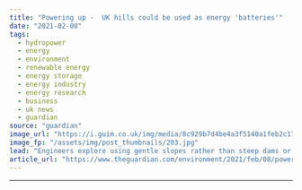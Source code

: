 ```yaml
---
title: "Powering up -  UK hills could be used as energy 'batteries'"
date: "2021-02-08"
tags: 
  - hydropower
  - energy
  - environment
  - renewable energy
  - energy storage
  - energy industry
  - energy research
  - business
  - uk news
  - guardian
source: "guardian"
image_url: "https://i.guim.co.uk/img/media/8c929b7d4be4a3f5140a1feb2c17d8d155057fb9/0_234_7000_4203/master/7000.jpg?width=460&quality=85&auto=format&fit=max&s=82d9a38820da21873c27c1dc12ea365e"
image_fp: "/assets/img/post_thumbnails/203.jpg"
lead: "Engineers explore using gentle slopes rather than steep dams or mountains to store electricityHundreds of hills across the UK could be transformed into renewable energy “batteries” through a pioneering hydropower system embedded underground.A team of..."
article_url: "https://www.theguardian.com/environment/2021/feb/08/powering-up-uk-hills-could-be-used-as-energy-batteries"
---
```


---
